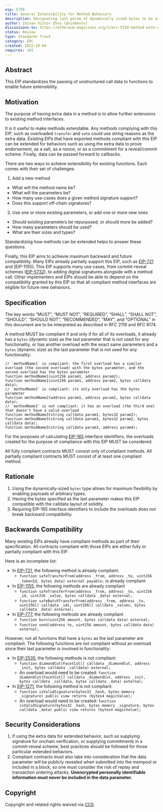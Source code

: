 ```yaml
---
eip: 5750
title: General Extensibility for Method Behaviors
description: Designating last param of dynamically sized bytes to be used for behavior extensions of methods.
author: Zainan Victor Zhou (@xinbenlv)
discussions-to: https://ethereum-magicians.org/t/erc-5750-method-with-extra-data/11176
status: Review
type: Standards Track
category: ERC
created: 2022-10-04
requires: 165
---
```


## Abstract

This EIP standardizes the passing of unstructured call data to functions to enable future extensibility. 

## Motivation

The purpose of having extra data in a method is to allow further extensions to existing method interfaces.

It is it useful to make methods extendable. Any methods complying with this EIP, such as overloaded `transfer` and `vote` could use string reasons as the extra data. Existing EIPs that have exported methods compliant with this EIP can be extended for behaviors such as using the extra data to prove endorsement, as a salt, as a nonce, or as a commitment for a reveal/commit scheme. Finally, data can be passed forward to callbacks.

There are two ways to achieve extensibility for existing functions. Each comes with their set of challenges:

1. Add a new method

  * What will the method name be?
  * What will the parameters be?
  * How many use-cases does a given method signature support?
  * Does this support off-chain signatures?
2. Use one or more existing parameters, or add one or more new ones
  * Should existing parameters be repurposed, or should more be added?
  * How many parameters should be used?
  * What are their sizes and types?

Standardizing how methods can be extended helps to answer these questions.

Finally, this EIP aims to achievie maximum backward and future compatibility. Many EIPs already partially support this EIP, such as [EIP-721](./eip-721.md) and [EIP-1155]. This EIP supports many use cases, from commit-reveal schemes ([EIP-5732](./eip-5732.md)), to adding digital signatures alongside with a method call. Other implementers and EIPs should be able to depend on the compatibility granted by this EIP so that all compliant method interfaces are eligible for future new behaviors.

## Specification

The key words “MUST”, “MUST NOT”, “REQUIRED”, “SHALL”, “SHALL NOT”, “SHOULD”, “SHOULD NOT”, “RECOMMENDED”, “MAY”, and “OPTIONAL” in this document are to be interpreted as described in RFC 2119 and RFC 8174.

A method MUST be compliant if and only if for all of its overloads, it already has a `bytes` (dynamic size) as the last parameter that is not used for any functionality, or has another overload with the exact same parameters and a `bytes` (dynamic size) as the last parameter that is not used for any functionality:

```solidity
// `methodName1` is compliant: the first overload has a similar overload (the second overload) with the bytes parameter, and the second overload has the bytes parameter
function methodName1(uint256 param1, address param2);
function methodName1(uint256 param1, address param2, bytes calldata data);
// `methodName2` is compliant: its only overload has the bytes parameter
function methodName2(address param1, address param2, bytes calldata data);
// `methodName3` is not compliant: it has an overload (the third one) that doesn't have a valid overload
function methodName3(string calldata param1, bytes32 param2);
function methodName3(string calldata param1, bytes32 param2, bytes calldata data);
function methodName3(string calldata param3, address param4);
```

For the purposes of calculating [EIP-165](./eip-165.md) interface identifiers, the overloads created for the purpose of compliance with this EIP MUST be considered. 

All fully compliant contracts MUST consist only of compliant methods. All partially compliant contracts MUST consist of at least one compliant method.

## Rationale

1. Using the dynamically-sized `bytes` type allows for maximum flexibility by enabling payloads of arbitrary types.
2. Having the bytes specified as the last parameter makes this EIP compatible with the calldata layout of solidity.
3. Requiring EIP-165 interface identifiers to include the overloads does not break backward compatibility.

## Backwards Compatibility

Many existing EIPs already have compliant methods as part of their specification. All contracts compliant with those EIPs are either fully or partially compliant with this EIP.

Here is an incomplete list:

* In [EIP-721](./eip-721.md), the following method is already compliant:
  * `function safeTransferFrom(address _from, address _to, uint256 _tokenId, bytes data) external payable;` is already compliant
* In [EIP-1155](./eip-1155.md), the following methods are already compliant
  * `function safeTransferFrom(address _from, address _to, uint256 _id, uint256 _value, bytes calldata _data) external;`
  * `function safeBatchTransferFrom(address _from, address _to, uint256[] calldata _ids, uint256[] calldata _values, bytes calldata _data) external;`
* In [EIP-777](./eip-777.md), the following methods are already compliant
  * `function burn(uint256 amount, bytes calldata data) external;`
  * `function send(address to, uint256 amount, bytes calldata data) external;`

However, not all functions that have a `bytes` as the last parameter are compliant. The following functions are not compliant without an overload since their last parameter is involved in functionality:

* In [EIP-2535](./eip-2535.md), the following methods is not compliant:
  * `function diamondCut(FacetCut[] calldata _diamondCut, address _init, bytes calldata _calldata) external;`
  * An overload would need to be created: `function diamondCut(FacetCut[] calldata _diamondCut, address _init, bytes calldata _calldata, bytes calldata _data) external;`
* In [EIP-1271](./eip-1271.md), the following method is not compliant:
  * `function isValidSignature(bytes32 _hash, bytes memory _signature) public view returns (bytes4 magicValue);`
  * An overload would need to be created: `function isValidSignature(bytes32 _hash, bytes memory _signature, bytes calldata _data) public view returns (bytes4 magicValue);`

## Security Considerations

1. If using the extra data for extended behavior, such as supplying signature for onchain verification, or supplying commitments in a commit-reveal scheme, best practices should be followed for those particular extended behaviors.
2. Compliant contracts must also take into consideration that the data parameter will be publicly revealed when submitted into the mempool or included in a block, so one must consider the risk of replay and transaction ordering attacks. **Unencrypted personally identifiable information must never be included in the data parameter.**

## Copyright

Copyright and related rights waived via [CC0](../LICENSE.md).
